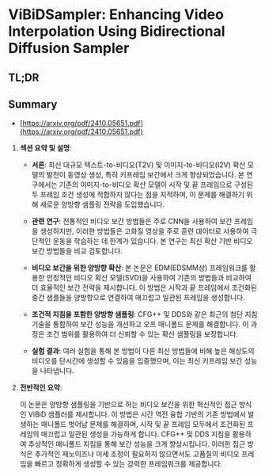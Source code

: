 # ViBiDSampler: Enhancing Video Interpolation Using Bidirectional Diffusion Sampler
## TL;DR
## Summary
- [https://arxiv.org/pdf/2410.05651.pdf](https://arxiv.org/pdf/2410.05651.pdf)

1. **섹션 요약 및 설명**:

   - **서론**: 최신 대규모 텍스트-to-비디오(T2V) 및 이미지-to-비디오(I2V) 확산 모델의 발전이 동영상 생성, 특히 키프레임 보간에서 크게 향상되었습니다. 본 연구에서는 기존의 이미지-to-비디오 확산 모델이 시작 및 끝 프레임으로 구성된 두 프레임 조건 생성에 적합하지 않다는 점을 지적하며, 이 문제를 해결하기 위해 새로운 양방향 샘플링 전략을 도입했습니다.

   - **관련 연구**: 전통적인 비디오 보간 방법들은 주로 CNN을 사용하여 보간 프레임을 생성하지만, 이러한 방법들은 고화질 영상을 주로 훈련 데이터로 사용하여 극단적인 운동을 학습하는 데 한계가 있습니다. 본 연구는 최신 확산 기반 비디오 보간 방법들을 비교 검토합니다.

   - **비디오 보간을 위한 양방향 확산**: 본 논문은 EDM(EDSMM상) 프레임워크를 활용한 안정적인 비디오 확산 모델(SVD)을 사용하여 기존의 방법들과 비교하여 더 효율적인 보간 전략을 제시합니다. 이 방법은 시작과 끝 프레임에서 조건화된 중간 샘플들을 양방향으로 연결하여 매끄럽고 일관된 프레임을 생성합니다.

   - **조건적 지침을 포함한 양방향 샘플링**: CFG++ 및 DDS와 같은 최근의 첨단 지침 기술을 통합하여 보간 성능을 개선하고 오프 매니폴드 문제를 해결합니다. 이 과정은 조건 범위를 활용하여 더 신뢰할 수 있는 확산 샘플링을 보장합니다.

   - **실험 결과**: 여러 실험을 통해 본 방법이 다른 최신 방법들에 비해 높은 해상도의 비디오를 단시간에 생성할 수 있음을 입증했으며, 이는 최신 키프레임 보간 성능을 나타냅니다.

2. **전반적인 요약**:

   이 논문은 양방향 샘플링을 기반으로 하는 비디오 보간을 위한 혁신적인 접근 방식인 ViBiD 샘플러를 제시합니다. 이 방법은 시간 역전 융합 기반의 기존 방법에서 발생하는 매니폴드 벗어남 문제를 해결하며, 시작 및 끝 프레임 모두에서 조건화된 프레임의 매끄럽고 일관된 생성을 가능하게 합니다. CFG++ 및 DDS 지침을 활용하여 추상적인 매니폴드 지침을 통해 보간 성능을 크게 향상시킵니다. 이러한 접근 방식은 추가적인 재노이즈나 미세 조정이 필요하지 않으면서도 고품질의 비디오 프레임을 빠르고 정확하게 생성할 수 있는 강력한 프레임워크를 제공합니다.
